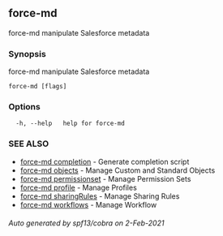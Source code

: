 ## force-md

force-md manipulate Salesforce metadata

### Synopsis

force-md manipulate Salesforce metadata

```
force-md [flags]
```

### Options

```
  -h, --help   help for force-md
```

### SEE ALSO

* [force-md completion](force-md_completion.md)	 - Generate completion script
* [force-md objects](force-md_objects.md)	 - Manage Custom and Standard Objects
* [force-md permissionset](force-md_permissionset.md)	 - Manage Permission Sets
* [force-md profile](force-md_profile.md)	 - Manage Profiles
* [force-md sharingRules](force-md_sharingRules.md)	 - Manage Sharing Rules
* [force-md workflows](force-md_workflows.md)	 - Manage Workflow

###### Auto generated by spf13/cobra on 2-Feb-2021
